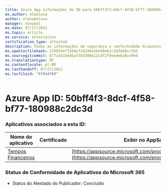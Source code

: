 ```yaml
---
title: Azure App informações de ID para 50bff4f3-8dcf-4f58-bf77-180988c2dc3d
ms.author: elmalova
author: elenamalova
manager: tonybal
ms.date: 07/27/2022
ms.topic: article
ms.service: attestation
certification_type: attested
description: Todas as informações de segurança e conformidade disponíveis para 50bff4f3-8dcf-4f58-bf77-180988c2dc3d.
ms.openlocfilehash: 276034ef3384e71d249e3be99eb2c1634d8ccfbb
ms.sourcegitcommit: 6771e51564baf354398b12cdf2f9eede6a8ce994
ms.translationtype: MT
ms.contentlocale: pt-BR
ms.lasthandoff: 07/27/2022
ms.locfileid: "67044769"
---
```

# <a name="azure-app-id-50bff4f3-8dcf-4f58-bf77-180988c2dc3d"></a>Azure App ID: 50bff4f3-8dcf-4f58-bf77-180988c2dc3d


### <a name="apps-associated-with-this-id"></a>Aplicativos associados a esta ID:
| **Nome do aplicativo** | **Certificado** | **Exibir no AppSource** |
|--------------|---------------|-----------------------|
| [Tempos Financeiros](../forward/WA200004054.md) |  | [https://appsource.microsoft.com/product/office/WA200004054](https://appsource.microsoft.com/product/office/WA200004054) |

### <a name="microsoft-365-app-compliance-status"></a>Status de Conformidade de Aplicativos do Microsoft 365
- Status do Atestado do Publicador: Concluído
